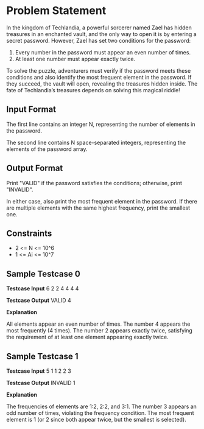 # Problem Statement

In the kingdom of Techlandia, a powerful sorcerer named Zael has hidden treasures in an enchanted vault, and the only way to open it is by entering a secret password. However, Zael has set two conditions for the password:

1. Every number in the password must appear an even number of times.
2. At least one number must appear exactly twice.

To solve the puzzle, adventurers must verify if the password meets these conditions and also identify the most frequent element in the password. If they succeed, the vault will open, revealing the treasures hidden inside. The fate of Techlandia’s treasures depends on solving this magical riddle!

## Input Format

The first line contains an integer N, representing the number of elements in the password.

The second line contains N space-separated integers, representing the elements of the password array.

## Output Format

Print "VALID" if the password satisfies the conditions; otherwise, print "INVALID".

In either case, also print the most frequent element in the password. If there are multiple elements with the same highest frequency, print the smallest one.

## Constraints

- 2 <= N <= 10^6
- 1 <= Ai <= 10^7

## Sample Testcase 0

**Testcase Input**
6 2 2 4 4 4 4

**Testcase Output**
VALID 4


**Explanation**

All elements appear an even number of times.
The number 4 appears the most frequently (4 times).
The number 2 appears exactly twice, satisfying the requirement of at least one element appearing exactly twice.

## Sample Testcase 1

**Testcase Input**
5 1 1 2 2 3


**Testcase Output**
INVALID 1


**Explanation**

The frequencies of elements are 1:2, 2:2, and 3:1.
The number 3 appears an odd number of times, violating the frequency condition.
The most frequent element is 1 (or 2 since both appear twice, but the smallest is selected).